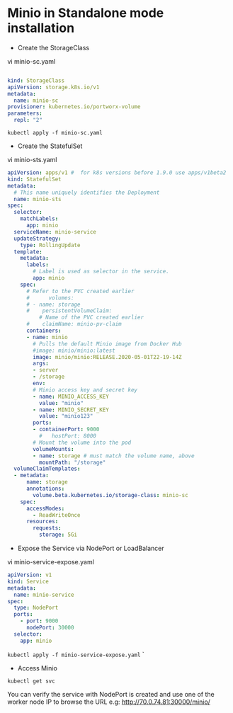 # Minio in Standalone mode installation

- Create the StorageClass

vi minio-sc.yaml

```yaml

kind: StorageClass
apiVersion: storage.k8s.io/v1
metadata:
  name: minio-sc
provisioner: kubernetes.io/portworx-volume
parameters:
  repl: "2"
```

`kubectl apply -f minio-sc.yaml`

- Create the StatefulSet

vi minio-sts.yaml

```yaml
apiVersion: apps/v1 #  for k8s versions before 1.9.0 use apps/v1beta2  and before 1.8.0 use extensions/v1beta1
kind: StatefulSet
metadata:
  # This name uniquely identifies the Deployment
  name: minio-sts
spec:
  selector:
    matchLabels:
      app: minio
  serviceName: minio-service    
  updateStrategy:
    type: RollingUpdate
  template:
    metadata:
      labels:
        # Label is used as selector in the service.
        app: minio
    spec:
      # Refer to the PVC created earlier
      #      volumes:
      # - name: storage
      #    persistentVolumeClaim:
          # Name of the PVC created earlier
      #    claimName: minio-pv-claim
      containers:
      - name: minio
        # Pulls the default Minio image from Docker Hub
        #image: minio/minio:latest
        image: minio/minio:RELEASE.2020-05-01T22-19-14Z
        args:
        - server
        - /storage
        env:
        # Minio access key and secret key
        - name: MINIO_ACCESS_KEY
          value: "minio"
        - name: MINIO_SECRET_KEY
          value: "minio123"
        ports:
        - containerPort: 9000
          #   hostPort: 8000
        # Mount the volume into the pod
        volumeMounts:
        - name: storage # must match the volume name, above
          mountPath: "/storage"
  volumeClaimTemplates:
  - metadata:
      name: storage
      annotations:
        volume.beta.kubernetes.io/storage-class: minio-sc
    spec:
      accessModes:
        - ReadWriteOnce
      resources:
        requests:
          storage: 5Gi

```

- Expose the Service via NodePort or LoadBalancer

vi minio-service-expose.yaml

```yaml
apiVersion: v1
kind: Service
metadata:
  name: minio-service
spec:
  type: NodePort
  ports:
    - port: 9000
      nodePort: 30000
  selector:
    app: minio
```

`kubectl apply -f minio-service-expose.yaml`
`

- Access Minio

`kubectl get svc` 

You can verify the service with NodePort is created and use one of the worker node IP to browse the URL e.g:
http://70.0.74.81:30000/minio/


